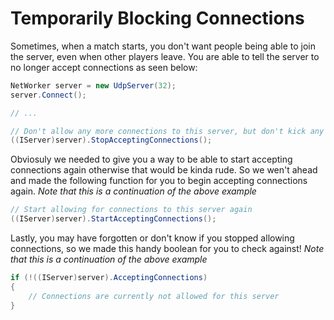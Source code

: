 # Temporarily Blocking Connections
Sometimes, when a match starts, you don't want people being able to join the server, even when other players leave. You are able to tell the server to no longer accept connections as seen below:

```csharp
NetWorker server = new UdpServer(32);
server.Connect();

// ...

// Don't allow any more connections to this server, but don't kick any current connections
((IServer)server).StopAcceptingConnections();
```

Obviosuly we needed to give you a way to be able to start accepting connections again otherwise that would be kinda rude. So we wen't ahead and made the following function for you to begin accepting connections again. *Note that this is a continuation of the above example*

```csharp
// Start allowing for connections to this server again
((IServer)server).StartAcceptingConnections();
```

Lastly, you may have forgotten or don't know if you stopped allowing connections, so we made this handy boolean for you to check against! *Note that this is a continuation of the above example*

```csharp
if (!((IServer)server).AcceptingConnections)
{
    // Connections are currently not allowed for this server
}
```